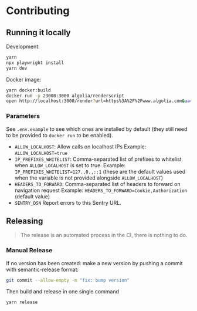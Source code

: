 # Contributing

## Running it locally

Development:

```sh
yarn
npx playwright install
yarn dev
```

Docker image:

```sh
yarn docker:build
docker run -p 23000:3000 algolia/renderscript
open http://localhost:3000/render?url=https%3A%2F%2Fwww.algolia.com&ua=Test+Renderscript
```

### Parameters

See `.env.example` to see which ones are installed by default (they still need to be provided to `docker run` to be enabled).

* `ALLOW_LOCALHOST`: Allow calls on localhost IPs
  Example: `ALLOW_LOCALHOST=true`
* `IP_PREFIXES_WHITELIST`: Comma-separated list of prefixes to whitelist when `ALLOW_LOCALHOST` is set to true.
  Example: `IP_PREFIXES_WHITELIST=127.,0.,::1` (these are the default values used when the variable is not provided alongside `ALLOW_LOCALHOST`)
* `HEADERS_TO_FORWARD`: Comma-separated list of headers to forward on navigation request
  Example: `HEADERS_TO_FORWARD=Cookie,Authorization` (default value)
* `SENTRY_DSN` Report errors to this Sentry URL.

## Releasing

> The release is an automated process in the CI, there is nothing to do.

### Manual Release

If no version has been created: make a new version by pushing a commit with semantic-release format:

```sh
git commit --allow-empty -m "fix: bump version"
```

Then build and release in one single command

```sh
yarn release
```
